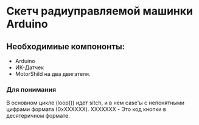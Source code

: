 # Скетч радиуправляемой машинки Arduino

## Необходимиые компононты:

 - Arduino
 - ИК-Датчек
 - MotorShild на два двигателя.

### Для понимания
В основном цикле (loop()) идет sitch, и в нем case'ы с непонятными цифрами 
формата (0xXXXXXX). XXXXXXX - Это код кнопки в десятеричном формате. 

